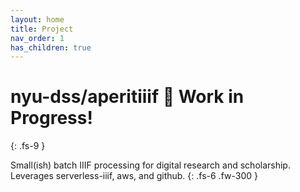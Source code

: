 ```yaml
---
layout: home
title: Project
nav_order: 1
has_children: true
---
```


# nyu-dss/aperitiiif 🥂 <span class="label label-purple">Work in Progress!</span>
{: .fs-9 }

Small(ish) batch IIIF processing for digital research and scholarship.<br>Leverages serverless-iiif, aws, and github.
{: .fs-6 .fw-300 }
